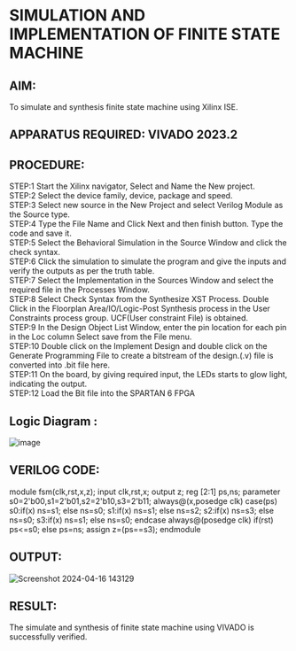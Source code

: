 # SIMULATION AND IMPLEMENTATION OF FINITE STATE MACHINE

## AIM: 
To simulate and synthesis finite state machine using Xilinx ISE.

## APPARATUS REQUIRED: VIVADO 2023.2

## PROCEDURE:
STEP:1 Start the Xilinx navigator, Select and Name the New project.<br>
STEP:2 Select the device family, device, package and speed. <br>
STEP:3 Select new source in the New Project and select Verilog Module as the Source type. <br>
STEP:4 Type the File Name and Click Next and then finish button. Type the code and save it. <br>
STEP:5 Select the Behavioral Simulation in the Source Window and click the check syntax. <br>
STEP:6 Click the simulation to simulate the program and give the inputs and verify the outputs as per the truth table. <br>
STEP:7 Select the Implementation in the Sources Window and select the required file in the Processes Window. <br>
STEP:8 Select Check Syntax from the Synthesize XST Process. Double Click in the Floorplan Area/IO/Logic-Post Synthesis process in the User Constraints process group. UCF(User constraint File) is obtained. <br>
STEP:9 In the Design Object List Window, enter the pin location for each pin in the Loc column Select save from the File menu. <br>
STEP:10 Double click on the Implement Design and double click on the Generate Programming File to create a bitstream of the design.(.v) file is converted into .bit file here. <br>
STEP:11 On the board, by giving required input, the LEDs starts to glow light, indicating the output.<br>
STEP:12 Load the Bit file into the SPARTAN 6 FPGA <br>

## Logic Diagram :


![image](https://github.com/Udayabharathim/VLSI-LAB-EXP-5/assets/160568654/730824c5-4c9c-4e38-bbc0-db548c4fb758)

## VERILOG CODE:

module fsm(clk,rst,x,z);
input clk,rst,x;
output z;
reg [2:1] ps,ns;
parameter s0=2'b00,s1=2'b01,s2=2'b10,s3=2'b11;
always@(x,posedge clk)
case(ps)
s0:if(x)
ns=s1;
else
ns=s0;
s1:if(x)
ns=s1;
else
ns=s2;
s2:if(x)
ns=s3;
else
ns=s0;
s3:if(x)
ns=s1;
else
ns=s0;
endcase
always@(posedge clk)
if(rst)
ps<=s0;
else
ps=ns;
assign z=(ps==s3);
endmodule

## OUTPUT:

![Screenshot 2024-04-16 143129](https://github.com/Udayabharathim/VLSI-LAB-EXP-5/assets/160568654/8140de90-7746-46ba-8aed-bf2341e41b32)



## RESULT:
The simulate and synthesis of finite state machine using VIVADO is successfully verified.



